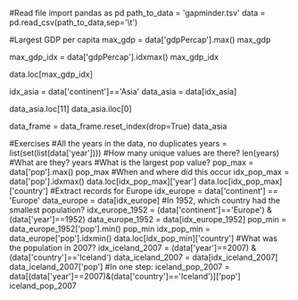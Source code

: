#Read file
import pandas as pd
path_to_data = 'gapminder.tsv'
data = pd.read_csv(path_to_data,sep='\t')

#Largest GDP per capita
max_gdp = data['gdpPercap'].max()
max_gdp

max_gdp_idx = data['gdpPercap'].idxmax()
max_gdp_idx

data.loc[max_gdp_idx]

idx_asia = data['continent']=='Asia'
data_asia = data[idx_asia]

data_asia.loc[11]
data_asia.iloc[0]

data_frame = data_frame.reset_index(drop=True)
data_asia

#Exercises
#All the years in the data, no duplicates
years = list(set(list(data['year'])))
#How many unique values are there?
len(years)
#What are they?
years
#What is the largest pop value?
pop_max = data['pop'].max()
pop_max
#When and where did this occur
idx_pop_max = data['pop'].idxmax()
data.loc[idx_pop_max]['year']
data.loc[idx_pop_max]['country']
#Extract records for Europe
idx_europe = data['continent'] == 'Europe'
data_europe = data[idx_europe]
#In 1952, which country had the smallest population?
idx_europe_1952 = (data['continent']=='Europe') & (data['year']==1952)
data_europe_1952 = data[idx_europe_1952]
pop_min = data_europe_1952['pop'].min()
pop_min
idx_pop_min = data_europe['pop'].idxmin()
data.loc[idx_pop_min]['country']
#What was the population in 2007?
idx_iceland_2007 = (data['year']==2007) & (data['country']=='Iceland')
data_iceland_2007 = data[idx_iceland_2007]
data_iceland_2007['pop']
#In one step:
iceland_pop_2007 = data[(data['year']==2007)&(data['country']=='Iceland')]['pop']
iceland_pop_2007